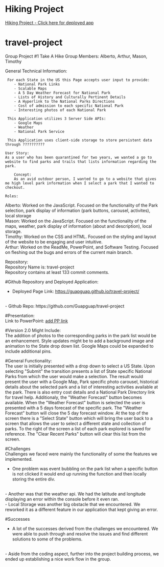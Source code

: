 # Hiking Project

<a href="https://guapguap.github.io/travel-project/">Hiking Project - Click here for deployed app</a>

# travel-project

Group Project #1 Take A Hike
Group Members: Alberto, Arthur, Mason, Timothy

General Technical Information: 

     For each State in the US this Page accepts user input to provide:
        - National Park Links
        - Scalable Maps
        - A 5 Day Weather Forecast for National Park
        - Lists of History and Culturally Pertinent Details
        - A Hyperlink to the National Parks Directions
        - Cost of admission to each specific National Park
        - Interesting photos of each National Park

     This Application utilizes 3 Server Side APIs:
        - Google Maps
        - Weather
        - National Park Service

     This Application uses client-side storage to store persistent data through ??????????

    User Story:
    As a user who has been quarantined for two years, we wanted a go to website to find parks and trails that lists information regarding the park.

    	Concept:
    	As an avid outdoor person, I wanted to go to a website that gives me high level park information when I select a park that I wanted to checkout.

    Roles:

Alberto: Worked on the JavaScript. Focused on the functionality of the Park selection, park display of information (park buttons, carousel, activites), local storage
<br>
Mason: Worked on the JavaScript. Focused on the functionality of the maps, weather, park display of information (about and description), local storage.
<br>
Timothy: Worked on the CSS and HTML. Focused on the styling and layout of the website to be engaging and user intuitive.
<br>
Arthur: Worked on the ReadMe, PowerPoint, and Software Testing. Focused on fleshing out the bugs and errors of the current main branch.

Repository:
<br>
 Repository Name is: travel-project
 <br>
 Repository contains at least 133 commit comments.


#Github Repository and Deployed Application:
<br>
- Deployed Page Link: https://guapguap.github.io/travel-project/
<br>
- Github Repo: https://github.com/Guapguap/travel-project

#Presentation: 
<br>
Link to PowerPoint: [add PP link](https://onedrive.live.com/edit.aspx?resid=DE955333573C7D02!115&ithint=file%2cpptx&wdOrigin=OFFICECOM-WEB.START.MRU)

#Version 2.0 Might Include:
<br>
The addition of photos to the corresponding parks in the park list would be an enhancement. Style updates might be to add a background image and animation to the State drop down list. Google Maps could be expanded to include additional pins.

#General Functionality:
<br>
The user is initially presented with a drop down to select a US State. Upon selecting "Submit" the transition presents a list of State specific National Parks
from which the user would make a selection. The result would present the user with a Google Map, Park specific photo carousel, historical details about the
selected park and a list of interesting activities available at the park. There is also entry cost details and a National Park Directory link for travel help.
Additionaly, the "Weather Forecast" button becomes available. When the "Weather Forecast" button is selected the user is presented with a 5 days forecast of
the specific park. The "Weather Forecast" button will close the 5 day forecast window. At the top of the screen there is a "Select State" button which will
bring the user back to a screen that allows the user to select a different state and collection of parks. To the right of the screen a list of each park
explored is saved for reference. The "Clear Recent Parks" button will clear this list from the screen.

#Challenges
<br>
Challenges we faced were mainly the functionality of some the features we implemented.
<br>
- One problem was event bubbling on the park list when a specific button is not clicked it would end up running the function and then locally storing the entire div.
<br>
- Another was that the weather api. We had the latitude and longitude displaying an error within the console before it even ran.
<br>
- Local Storage was another big obstacle that we encountered. We reworked it as a different feature in our application that kept giving an error.

#Successes
<br>
 - A lot of the successes derived from the challenges we encountered. We were able to push through and resolve the issues and find different solutions to some of the problems.
<br>
 - Aside from the coding aspect, further into the project building process, we ended up establishing a nice work flow in the group.
